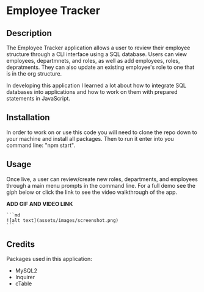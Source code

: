 # Employee Tracker

## Description

The Employee Tracker application allows a user to review their employee structure through a CLI interface using a SQL database. Users can view employees, departmnets, and roles, as well as add employees, roles, depratments. They can also update an existing employee's role to one that is in the org structure. 

In developing this application I learned a lot about how to integrate SQL databases into applications and how to work on them with prepared statements in JavaScript.

## Installation

In order to work on or use this code you will need to clone the repo down to your machine and install all packages. Then to run it enter into you command line: "npm start". 

## Usage

Once live, a user can review/create new roles, departments, and employees through a main menu prompts in the command line. For a full demo see the giph below or click the link to see the video walkthrough of the app. 

**ADD GIF AND VIDEO LINK** 


    ```md
    ![alt text](assets/images/screenshot.png)
    ```

## Credits

Packages used in this application: 
- MySQL2 
- Inquirer
- cTable

